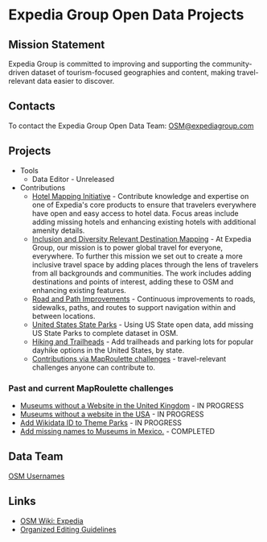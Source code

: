 # Expedia Group Open Data Projects

## Mission Statement
Expedia Group is committed to improving and supporting the community-driven dataset of tourism-focused geographies and content, making travel-relevant data easier to discover. 

## Contacts

To contact the Expedia Group Open Data Team: OSM@expediagroup.com

## Projects
- Tools
  - Data Editor - Unreleased
- Contributions
  - [Hotel Mapping Initiative](https://github.com/osmlab/expedia/issues/1) - Contribute knowledge and expertise on one of Expedia's core products to ensure that travelers everywhere have open and easy access to hotel data. Focus areas include adding missing hotels and enhancing existing hotels with additional amenity details.
  - [Inclusion and Diversity Relevant Destination Mapping](https://github.com/osmlab/expedia/issues/2) - At Expedia Group, our mission is to power global travel for everyone, everywhere. To further this mission we set out to create a more inclusive travel space by adding places through the lens of travelers from all backgrounds and communities. The work includes adding destinations and points of interest, adding these to OSM and enhancing existing features.
  - [Road and Path Improvements](https://github.com/osmlab/expedia/issues/3) - Continuous improvements to roads, sidewalks, paths, and routes to support navigation within and between locations.
  - [United States State Parks](https://github.com/osmlab/expedia/issues/4) - Using US State open data, add missing US State Parks to complete dataset in OSM.
  - [Hiking and Trailheads](https://github.com/osmlab/expedia/issues/5) - Add trailheads and parking lots for popular dayhike options in the United States, by state.
  - [Contributions via MapRoulette challenges](https://github.com/osmlab/expedia/issues/7) - travel-relevant challenges anyone can contribute to. 

### Past and current MapRoulette challenges


- [Museums without a Website in the United Kingdom](https://maproulette.org/browse/challenges/28592) -  IN PROGRESS
- [Museums without a website in the USA](https://maproulette.org/browse/challenges/28471) - IN PROGRESS
- [Add Wikidata ID to Theme Parks](https://maproulette.org/challenge/29748) - IN PROGRESS
- [Add missing names to Museums in Mexico.](https://maproulette.org/browse/challenges/27616) -	COMPLETED


## Data Team
[OSM Usernames](https://github.com/osmlab/expedia/wiki/Data-Team)

## Links
- [OSM Wiki: Expedia](https://wiki.openstreetmap.org/wiki/Organised_Editing/Activities/Expedia)
- [Organized Editing Guidelines](https://wiki.osmfoundation.org/wiki/Organised_Editing_Guidelines)
